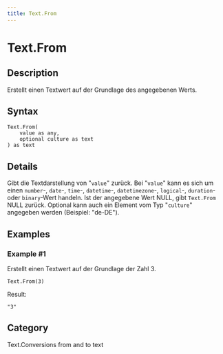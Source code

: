 ```yaml
---
title: Text.From
---
```


# Text.From


## Description

Erstellt einen Textwert auf der Grundlage des angegebenen Werts.


## Syntax

```powerquery
Text.From(
    value as any,
    optional culture as text
) as text
```


## Details

Gibt die Textdarstellung von "<code>value</code>" zurück. Bei "<code>value</code>" kann es sich um einen <code>number</code>-, <code>date</code>-, <code>time</code>-, <code>datetime</code>-, <code>datetimezone</code>-, <code>logical</code>-, <code>duration</code>- oder <code>binary</code>-Wert handeln.    Ist der angegebene Wert NULL, gibt <code>Text.From</code> NULL zurück. Optional kann auch ein Element vom Typ "<code>culture</code>" angegeben werden (Beispiel: "de-DE").


## Examples

### Example #1 
Erstellt einen Textwert auf der Grundlage der Zahl 3.
```powerquery
Text.From(3)
```

Result: 
```powerquery
"3"
```




## Category
Text.Conversions from and to text
